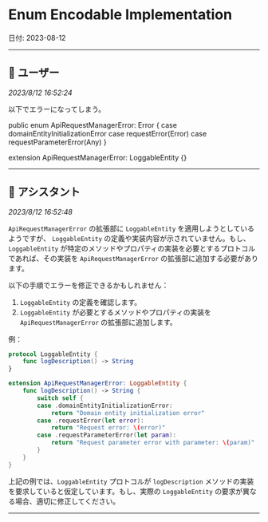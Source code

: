# Enum Encodable Implementation

日付: 2023-08-12

---

## 👤 ユーザー
*2023/8/12 16:52:24*

以下でエラーになってしまう。

public enum ApiRequestManagerError: Error {
    case domainEntityInitializationError
    case requestError(Error)
    case requestParameterError(Any)
}

extension ApiRequestManagerError: LoggableEntity {}

---

## 🤖 アシスタント
*2023/8/12 16:52:48*

`ApiRequestManagerError` の拡張部に `LoggableEntity` を適用しようとしているようですが、 `LoggableEntity` の定義や実装内容が示されていません。もし、 `LoggableEntity` が特定のメソッドやプロパティの実装を必要とするプロトコルであれば、その実装を `ApiRequestManagerError` の拡張部に追加する必要があります。

以下の手順でエラーを修正できるかもしれません：

1. `LoggableEntity` の定義を確認します。
2. `LoggableEntity` が必要とするメソッドやプロパティの実装を `ApiRequestManagerError` の拡張部に追加します。

例：

```swift
protocol LoggableEntity {
    func logDescription() -> String
}

extension ApiRequestManagerError: LoggableEntity {
    func logDescription() -> String {
        switch self {
        case .domainEntityInitializationError:
            return "Domain entity initialization error"
        case .requestError(let error):
            return "Request error: \(error)"
        case .requestParameterError(let param):
            return "Request parameter error with parameter: \(param)"
        }
    }
}
```

上記の例では、`LoggableEntity` プロトコルが `logDescription` メソッドの実装を要求していると仮定しています。もし、実際の `LoggableEntity` の要求が異なる場合、適切に修正してください。

---
